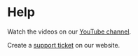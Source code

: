 # Help

Watch the videos on our [YouTube channel](https://www.youtube.com/channel/UCkqE__-VbqOSk1lNsB-8txw/).

Create a [support ticket](https://www.technopioneer.com/support) on our website. 
